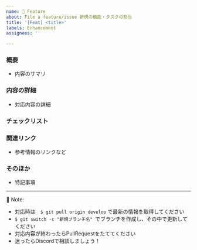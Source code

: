 ```yaml
---
name: 🔧 Feature
about: File a feature/issue 新規の機能・タスクの割当
title: '[Feat] <title>'
labels: Enhancement
assignees: ''

---
```



### 概要
- 内容のサマリ

### 内容の詳細
- 対応内容の詳細

### チェックリスト
 
### 関連リンク
- 参考情報のリンクなど

### そのほか
- 特記事項

***
  
🔔 Note:
- 対応時は　`$ git pull origin develop` で最新の情報を取得してください
- `$ git switch -c "新規ブランチ名" `でブランチを作成し、その中で更新してください
- 対応内容が終わったらPullRequestをたててください
- 迷ったらDiscordで相談しましょう！

<!-- A concise description of what you're experiencing. -->
